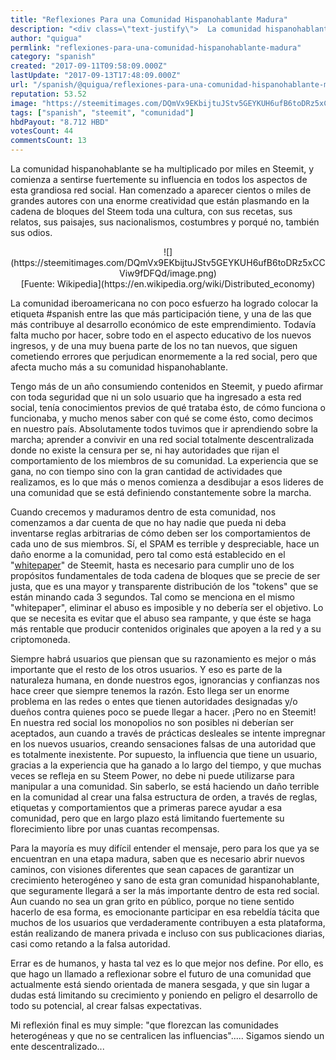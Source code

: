 ```yaml
---
title: "Reflexiones Para una Comunidad Hispanohablante Madura"
description: "<div class=\"text-justify\">  La comunidad hispanohablante se ha multiplicado por miles en Steemit, y comienza a sentirse fuertemente su influencia en t..."
author: "quigua"
permlink: "reflexiones-para-una-comunidad-hispanohablante-madura"
category: "spanish"
created: "2017-09-11T09:58:09.000Z"
lastUpdate: "2017-09-13T17:48:09.000Z"
url: "/spanish/@quigua/reflexiones-para-una-comunidad-hispanohablante-madura"
reputation: 53.52
image: "https://steemitimages.com/DQmVx9EKbijtuJStv5GEYKUH6ufB6toDRz5xCCViw9fDFQd/image.png"
tags: ["spanish", "steemit", "comunidad"]
hbdPayout: "8.712 HBD"
votesCount: 44
commentsCount: 13
---
```


<div class="text-justify">

La comunidad hispanohablante se ha multiplicado por miles en Steemit, y comienza a sentirse fuertemente su influencia en todos los aspectos de esta grandiosa red social. Han comenzado a aparecer cientos o miles de grandes autores con una enorme creatividad que están plasmando en la cadena de bloques del Steem toda una cultura, con sus recetas, sus relatos, sus paisajes, sus nacionalismos, costumbres y porqué no, también sus odios.

<center>![](https://steemitimages.com/DQmVx9EKbijtuJStv5GEYKUH6ufB6toDRz5xCCViw9fDFQd/image.png)</center>
<center>[Fuente: Wikipedia](https://en.wikipedia.org/wiki/Distributed_economy)</center>

La comunidad iberoamericana no con poco esfuerzo ha logrado colocar la etiqueta #spanish entre las que más participación tiene, y una de las que más contribuye al desarrollo económico de este emprendimiento. Todavía falta mucho por hacer, sobre todo en el aspecto educativo de los nuevos ingresos, y de una muy buena parte de los no tan nuevos, que siguen cometiendo errores que perjudican enormemente a la red social, pero que afecta mucho más a su comunidad hispanohablante. 

Tengo más de un año consumiendo contenidos en Steemit, y puedo afirmar con toda seguridad que ni un solo usuario que ha ingresado a esta red social, tenía conocimientos previos de qué trataba ésto, de cómo funciona o funcionaba, y mucho menos saber con qué se come ésto, como decimos en nuestro país. Absolutamente todos tuvimos que ir aprendiendo sobre la marcha; aprender a convivir en una red social totalmente descentralizada donde no existe la censura per se, ni hay autoridades que rijan el comportamiento de los miembros de su comunidad. La experiencia que se gana, no con tiempo sino con la gran cantidad de actividades que realizamos, es lo que más o menos comienza a desdibujar a esos lideres de una comunidad que se está definiendo constantemente sobre la marcha. 

Cuando crecemos y maduramos dentro de esta comunidad, nos comenzamos a dar cuenta de que no hay nadie que pueda ni deba inventarse reglas arbitrarias de cómo deben ser los comportamientos de cada uno de sus miembros. Sí, el SPAM es terrible y despreciable, hace un daño enorme a la comunidad, pero tal como está establecido en el "[whitepaper](https://steem.io/SteemWhitePaper.pdf)" de Steemit, hasta es necesario para cumplir uno de los propósitos fundamentales de toda cadena de bloques que se precie de ser justa, que es una mayor y transparente distribución de los "tokens" que se están minando cada 3 segundos. Tal como se menciona en el mismo "whitepaper", eliminar el abuso es imposible y no debería ser el objetivo. Lo que se necesita es evitar que el abuso sea rampante, y que éste se haga más rentable que producir contenidos originales que apoyen a la red y a su criptomoneda.

Siempre habrá usuarios que piensan que su razonamiento es mejor o más importante que el resto de los otros usuarios. Y eso es parte de la naturaleza humana, en donde nuestros egos, ignorancias y confianzas nos hace creer que siempre tenemos la razón. Esto llega ser un enorme problema en las redes o entes que tienen autoridades designadas y/o dueños contra quienes poco se puede llegar a hacer. ¡Pero no en Steemit! En nuestra red social los monopolios no son posibles ni deberían ser aceptados, aun cuando a través de prácticas desleales se intente impregnar en los nuevos usuarios, creando sensaciones falsas de una autoridad que es totalmente inexistente. Por supuesto, la influencia que tiene un usuario, gracias a la experiencia que ha ganado a lo largo del tiempo, y que muchas veces se refleja en su Steem Power, no debe ni puede utilizarse para manipular a una comunidad. Sin saberlo, se está haciendo un daño terrible en la comunidad al crear una falsa estructura de orden, a través de reglas, etiquetas y comportamientos que a primeras parece ayudar a esa comunidad, pero que en largo plazo está limitando fuertemente su florecimiento libre por unas cuantas recompensas.

Para la mayoría es muy difícil entender el mensaje, pero para los que ya se encuentran en una etapa madura, saben que es necesario abrir nuevos caminos, con visiones diferentes que sean capaces de garantizar un crecimiento heterogéneo y sano de esta gran comunidad hispanohablante, que seguramente llegará a ser la más importante dentro de esta red social. Aun cuando no sea un gran grito en público, porque no tiene sentido hacerlo de esa forma, es emocionante participar en esa rebeldía tácita que muchos de los usuarios que verdaderamente contribuyen a esta plataforma, están realizando de manera privada e incluso con sus publicaciones diarias, casi como retando a la falsa autoridad.



Errar es de humanos, y hasta tal vez es lo que mejor nos define. Por ello, es que hago un llamado a reflexionar sobre el futuro de una comunidad que actualmente está siendo orientada de manera sesgada, y que sin lugar a dudas está limitando su crecimiento y poniendo en peligro el desarrollo de todo su potencial, al crear falsas expectativas.

Mi reflexión final es muy simple: "que florezcan las comunidades heterogéneas y que no se centralicen las influencias"..... Sigamos siendo un ente descentralizado...








</div>